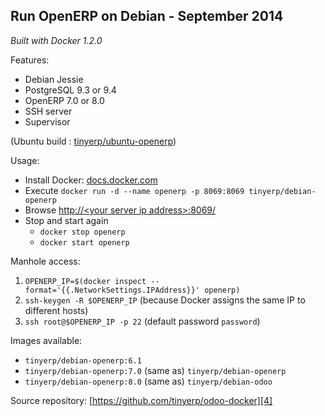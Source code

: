 Run OpenERP on Debian - September 2014
--------------------------------------

*Built with Docker 1.2.0*

Features:

 - Debian Jessie
 - PostgreSQL 9.3 or 9.4
 - OpenERP 7.0 or 8.0
 - SSH server
 - Supervisor

(Ubuntu build : [tinyerp/ubuntu-openerp][1])

Usage:

 - Install Docker: [docs.docker.com][2]
 - Execute
 `docker run -d --name openerp -p 8069:8069 tinyerp/debian-openerp`
 - Browse [http://&lt;your server ip address&gt;:8069/][3]
 - Stop and start again
   - `docker stop openerp`
   - `docker start openerp`

Manhole access:

 1. `OPENERP_IP=$(docker inspect --format='{{.NetworkSettings.IPAddress}}' openerp)`
 2. `ssh-keygen -R $OPENERP_IP` (because Docker assigns the same IP to different hosts)
 3. `ssh root@$OPENERP_IP -p 22` (default password `password`)

Images available:

 - `tinyerp/debian-openerp:6.1`
 - `tinyerp/debian-openerp:7.0` (same as) `tinyerp/debian-openerp`
 - `tinyerp/debian-openerp:8.0` (same as) `tinyerp/debian-odoo`

Source repository: [https://github.com/tinyerp/odoo-docker][4]

  [1]: https://registry.hub.docker.com/u/tinyerp/ubuntu-openerp/
  [2]: https://docs.docker.com/ "docs.docker.com"
  [3]: http://127.0.0.1:8069/
  [4]: https://github.com/tinyerp/odoo-docker
